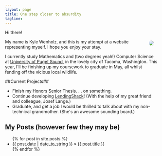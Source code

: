```yaml
---
layout: page
title: One step closer to absurdity
tagline:
---
```


Hi there!

<div style="padding-left:19px;padding-right:10px;float:right;">
    <img src="http://gravatar.com/avatar/5983deba7674b6474166b1eff13f58bc.jpg?s=250"
        style="padding:5px;-moz-border-radius:11px;border-radius:11px;-webkit-border-radius:13px;">
</div>

My name is Kyle Wenholz, and this is my attempt at a website representing
myself.  I hope you enjoy your stay.

I currently study Mathematics and (two degrees yeah!) Computer Science at
[University of Puget Sound](http://pugetsound.edu), in the lovely city of Tacoma,
Washington.  This year, I'll be finishing up my coursework to graduate in
May, all whilst fending off the vicious local wildlife.

##Current Projects##
* Finish my Honors Senior Thesis. . . on something.
* Continue developing [LendingShack](http://www.lendingshack.com)! (With the
help of my great friend and colleague, Josef Lange.)
* Graduate, and get a job I would be thrilled to talk about with my non-technical
grandmother.  (She's an awesome sounding board.)

## My Posts (however few they may be) ##

<ul class="posts">
  {% for post in site.posts %}
    <li><span>{{ post.date | date_to_string }}</span> &raquo; <a href="{{ BASE_PATH }}{{ post.url }}">{{ post.title }}</a></li>
  {% endfor %}
</ul>

